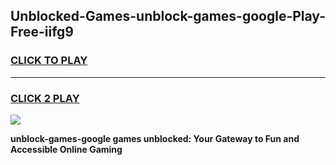 
## Unblocked-Games-unblock-games-google-Play-Free-iifg9
<h3>
<a href="https://premium76.site?title=unblock-games-google&ref=23A">CLICK TO PLAY</a></h3>
<hr>

<h3>
<a href="https://premium76.site?title=unblock-games-google&ref=23A">CLICK 2 PLAY</a>
  
</h3>

<a href="https://premium76.site?title=unblock-games-google&ref=23A"><img src="https://clearcache.store/games.png"></a>


**unblock-games-google games unblocked: Your Gateway to Fun and Accessible Online Gaming**
